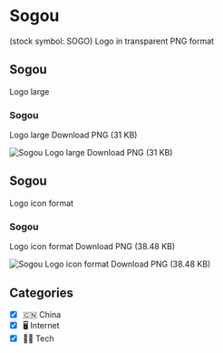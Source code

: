 # Sogou
 (stock symbol: SOGO) Logo in transparent PNG format

## Sogou
 Logo large

### Sogou
 Logo large Download PNG (31 KB)

![Sogou
 Logo large Download PNG (31 KB)](/img/orig/SOGO_BIG-378d2004.png)

## Sogou
 Logo icon format

### Sogou
 Logo icon format Download PNG (38.48 KB)

![Sogou
 Logo icon format Download PNG (38.48 KB)](/img/orig/SOGO-8fa213fc.png)



## Categories
- [x] 🇨🇳 China
- [x] 🖥️ Internet
- [x] 👩‍💻 Tech
